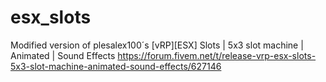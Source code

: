 # esx_slots
Modified version of plesalex100´s [vRP][ESX] Slots | 5x3 slot machine | Animated | Sound Effects https://forum.fivem.net/t/release-vrp-esx-slots-5x3-slot-machine-animated-sound-effects/627146

